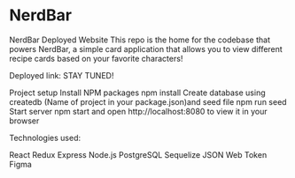 # NerdBar

NerdBar Deployed Website
This repo is the home for the codebase that powers NerdBar, a simple card application that allows you to view different recipe cards based on your favorite characters!

Deployed link: STAY TUNED!

Project setup
Install NPM packages npm install
Create database using createdb (Name of project in your package.json)and seed file npm run seed
Start server npm start and open http://localhost:8080 to view it in your browser

Technologies used:

React
Redux
Express
Node.js
PostgreSQL
Sequelize
JSON Web Token
Figma

